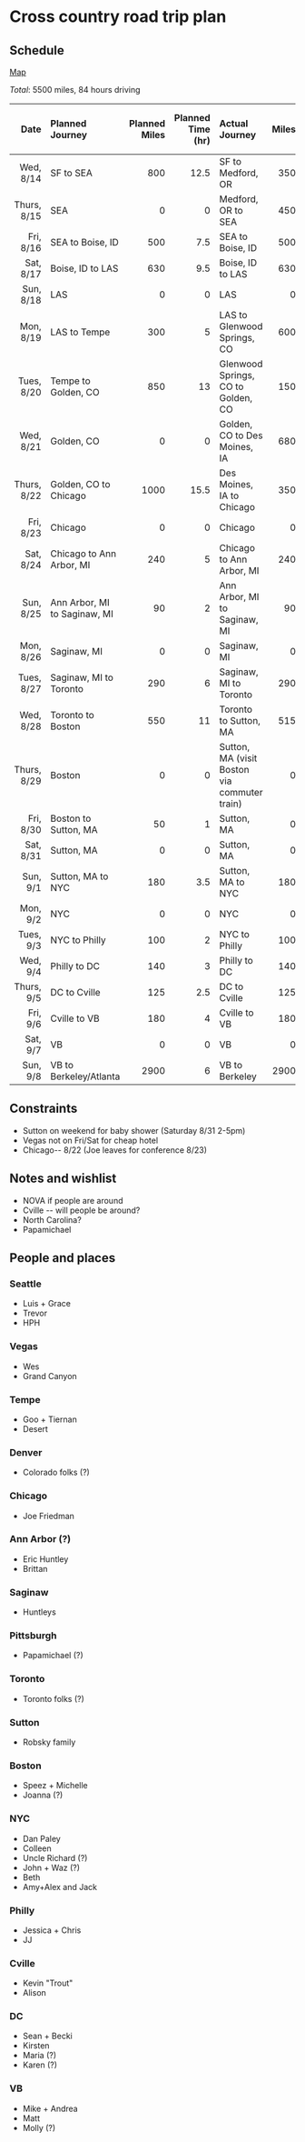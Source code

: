 # Cross country road trip plan

## Schedule

[Map](http://goo.gl/maps/c7MsS)

*Total*: 5500 miles, 84 hours driving


| Date      | Planned Journey | Planned Miles | Planned Time (hr) | Actual Journey    | Miles | Time on road (hr) | Avg Speed (mph) |
| --------: | :-------------- | ------------: | ----------------: | :---------------- | ----: | ----------------: | --------------: |
| Wed, 8/14 | SF to SEA | 800 | 12.5 | SF to Medford, OR | 350 | 7 | 50 |
| Thurs, 8/15 | SEA  | 0 | 0 | Medford, OR to SEA | 450 | 9.5 | 47 |
| Fri, 8/16 | SEA to Boise, ID  | 500 | 7.5 | SEA to Boise, ID | 500 | 10 | 50 |
| Sat, 8/17 | Boise, ID to LAS  | 630 | 9.5 | Boise, ID to LAS | 630 | 12  | 52 |
| Sun, 8/18 | LAS | 0 | 0 | LAS | 0 | 0  | 0 |
| Mon, 8/19 | LAS to Tempe | 300 | 5 | LAS to Glenwood Springs, CO | 600 | 12.5  | 48 |
| Tues, 8/20 | Tempe to Golden, CO | 850 | 13 | Glenwood Springs, CO to Golden, CO | 150 | 2.5  | 60 |
| Wed, 8/21 | Golden, CO | 0 | 0 | Golden, CO to Des Moines, IA | 680 | 12.5  | 54 |
| Thurs, 8/22 | Golden, CO to Chicago | 1000 | 15.5 | Des Moines, IA to Chicago | 350 | 6.5  | 54 |
| Fri, 8/23 | Chicago | 0 | 0 | Chicago | 0 | 0 | 0 |
| Sat, 8/24 | Chicago to Ann Arbor, MI | 240 | 5 | Chicago to Ann Arbor, MI | 240 | 5 | 48 |
| Sun, 8/25 | Ann Arbor, MI to Saginaw, MI | 90 | 2 | Ann Arbor, MI to Saginaw, MI | 90 | 1.5 | 60 |
| Mon, 8/26 | Saginaw, MI | 0 | 0 | Saginaw, MI | 0 | 0 | 0 |
| Tues, 8/27 | Saginaw, MI to Toronto | 290 | 6 | Saginaw, MI to Toronto | 290 | 6.25 | 46 |
| Wed, 8/28 | Toronto to Boston | 550 | 11 | Toronto to Sutton, MA | 515 | 12.5 | 41 |
| Thurs, 8/29 | Boston | 0 | 0 | Sutton, MA (visit Boston via commuter train)  | 0 | 0 | 0 |
| Fri, 8/30 | Boston to Sutton, MA | 50 | 1 | Sutton, MA | 0 | 0 | 0 |
| Sat, 8/31 | Sutton, MA | 0 | 0 | Sutton, MA | 0 | 0 | 0 |
| Sun, 9/1 | Sutton, MA to NYC | 180 | 3.5 | Sutton, MA to NYC | 180 | 4 | 45 |
| Mon, 9/2 | NYC | 0 | 0 | NYC | 0 | 0 | 0 |
| Tues, 9/3 | NYC to Philly | 100 | 2 | NYC to Philly | 100 | 2.25 | 44 |
| Wed, 9/4 | Philly to DC | 140 | 3 | Philly to DC | 140 | 3.5 | 40 |
| Thurs, 9/5 | DC to Cville | 125 | 2.5 | DC to Cville | 125 | 2.5 | 50 |
| Fri, 9/6 | Cville to VB | 180 | 4 | Cville to VB | 180 | 3.5 | 51 |
| Sat, 9/7 | VB | 0 | 0 | VB | 0 | 0 | 0 |
| Sun, 9/8 | VB to Berkeley/Atlanta | 2900 | 6 | VB to Berkeley | 2900 | 11.75 | 246 |

     

## Constraints
* Sutton on weekend for baby shower (Saturday 8/31 2-5pm)
* Vegas not on Fri/Sat for cheap hotel
* Chicago-- 8/22 (Joe leaves for conference 8/23)


## Notes and wishlist
* NOVA if people are around
* Cville -- will people be around?
* North Carolina?
* Papamichael

## People and places

### Seattle
* Luis + Grace
* Trevor
* HPH

### Vegas
* Wes
* Grand Canyon

### Tempe
* Goo + Tiernan
* Desert

### Denver
* Colorado folks (?)

### Chicago
* Joe Friedman

### Ann Arbor (?)
* Eric Huntley
* Brittan

### Saginaw
* Huntleys

### Pittsburgh
* Papamichael (?)

### Toronto
* Toronto folks (?)

### Sutton
* Robsky family

### Boston
* Speez + Michelle
* Joanna (?)

### NYC
* Dan Paley
* Colleen
* Uncle Richard (?)
* John + Waz (?)
* Beth
* Amy+Alex and Jack

### Philly
* Jessica + Chris
* JJ

### Cville
* Kevin "Trout"
* Alison

### DC
* Sean + Becki
* Kirsten
* Maria (?)
* Karen (?)

### VB 
* Mike + Andrea
* Matt
* Molly (?)


